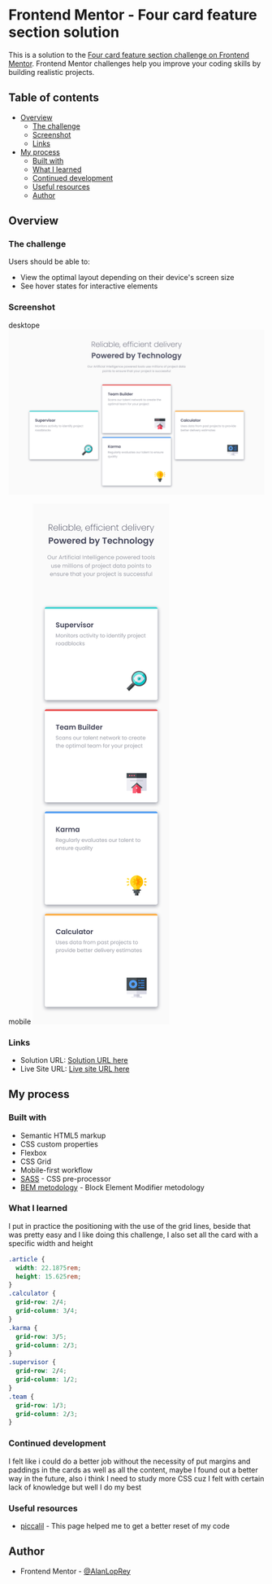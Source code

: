 # Frontend Mentor - Four card feature section solution

This is a solution to the [Four card feature section challenge on Frontend Mentor](https://www.frontendmentor.io/challenges/four-card-feature-section-weK1eFYK). Frontend Mentor challenges help you improve your coding skills by building realistic projects.

## Table of contents

- [Overview](#overview)
  - [The challenge](#the-challenge)
  - [Screenshot](#screenshot)
  - [Links](#links)
- [My process](#my-process)
  - [Built with](#built-with)
  - [What I learned](#what-i-learned)
  - [Continued development](#continued-development)
  - [Useful resources](#useful-resources)
  - [Author](#author)

## Overview

### The challenge

Users should be able to:

- View the optimal layout depending on their device's screen size
- See hover states for interactive elements

### Screenshot

desktope
![desktop](./screenshots/Screenshot%202022-12-08%20at%2019-41-48%20Frontend%20Mentor%20Four%20card%20feature%20section.png)

mobile
![mobile](./screenshots/Screenshot%202022-12-08%20at%2019-45-00%20Frontend%20Mentor%20Four%20card%20feature%20section.png)

### Links

- Solution URL: [Solution URL here](https://github.com/AlanLopRey/four-card-feature-section-master)
- Live Site URL: [Live site URL here](https://alanloprey.github.io/four-card-feature-section-master/)

## My process

### Built with

- Semantic HTML5 markup
- CSS custom properties
- Flexbox
- CSS Grid
- Mobile-first workflow
- [SASS](https://sass-lang.com/) - CSS pre-processor
- [BEM metodology](https://getbem.com/) - Block Element Modifier metodology

### What I learned

I put in practice the positioning with the use of the grid lines, beside that was pretty easy and I like doing this challenge, I also set all the card with a specific width and height

```css
.article {
  width: 22.1875rem;
  height: 15.625rem;
}
.calculator {
  grid-row: 2/4;
  grid-column: 3/4;
}
.karma {
  grid-row: 3/5;
  grid-column: 2/3;
}
.supervisor {
  grid-row: 2/4;
  grid-column: 1/2;
}
.team {
  grid-row: 1/3;
  grid-column: 2/3;
}
```

### Continued development

I felt like i could do a better job without the necessity of put margins and paddings in the cards as well as all the content, maybe I found out a better way in the future, also i think I need to study more CSS cuz I felt with certain lack of knowledge but well I do my best

### Useful resources

- [piccalil](https://piccalil.li/blog/a-modern-css-reset/) - This page helped me to get a better reset of my code

## Author

- Frontend Mentor - [@AlanLopRey](https://www.frontendmentor.io/profile/AlanLopRey)
